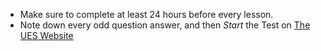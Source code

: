 - Make sure to complete at least 24 hours before every lesson.
- Note down every odd question answer, and then *Start* the Test on [The UES Website](https://onlinescoretracker.com/student-panel/tests/customTestList/21)